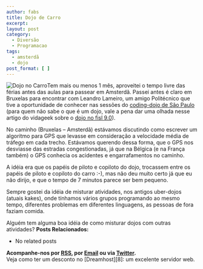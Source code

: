 ```yaml
---
author: fabs
title: Dojo de Carro
excerpt:
layout: post
category:
  - Diversão
  - Programacao
tags:
  - amsterdã
  - dojo
post_format: [ ]
---
```

![Dojo no Carro][1]Tem mais ou menos 1 mês, aproveitei o tempo livre das férias antes das aulas para passear em Amsterdã. Passei antes é claro em Bruxelas para encontrar com Leandro Lameiro, um amigo Politécnico que tive a oportunidade de conhecer nas sessões do [coding-dojo de São Paulo ][2] (para quem não sabe o que é um dojo, vale a pena dar uma olhada nesse artigo do vidageek sobre o [dojo no fisl 9.0][3]).

No caminho (Bruxelas – Amsterdã) estávamos discutindo como escrever um algoritmo para GPS que levasse em consideração a velocidade média de tráfego em cada trecho. Estávamos querendo dessa forma, que o GPS nos desviasse das estradas congestionadas, já que na Bélgica (e na França também) o GPS conhecia os acidentes e engarrafamentos no caminho.

A idéia era que os papéis de piloto e copiloto do dojo, trocassem entre os papéis de piloto e copiloto do carro :-), mas não deu muito certo já que eu não dirijo, e que o tempo de 7 minutos parece ser bem pequeno.

Sempre gostei da idéia de misturar atividades, nos antigos uber-dojos (atuais kakes), onde tínhamos vários grupos programando ao mesmo tempo, diferentes problemas em diferentes linguagens, as pessoas de fora faziam comida.

Alguém tem alguma boa idéia de como misturar dojos com outras atividades? 
**Posts Relacionados:** 
*   No related posts









**Acompanhe-nos por [ RSS][5], por [Email][6] ou via [Twitter][7].**  
Veja como ter um desconto no [Dreamhost][8]: um excelente servidor web.

 [1]: http://vidageek.net/wp-content/uploads/2009/10/lameiro-fabs-300x225.jpg "Dojo no Carro"
 [2]: http://groups.google.com/group/dojo_sp/?pli=1
 [3]: http://vidageek.net/2008/04/19/fisl-90-coding-dojo/
 [4]: https://twitter.com/share
 [5]: http://feeds.feedburner.com/VidaGeek
 [6]: http://feedburner.google.com/fb/a/mailverify?uri=VidaGeek&loc=pt_BR
 [7]: http://twitter.com/blogvidageek

